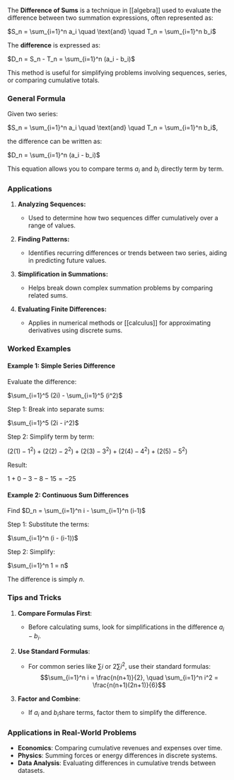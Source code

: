 The **Difference of Sums** is a technique in [[algebra]] used to evaluate the difference between two summation expressions, often represented as:

$S_n = \sum_{i=1}^n a_i \quad \text{and} \quad T_n = \sum_{i=1}^n b_i$

The **difference** is expressed as:

$D_n = S_n - T_n = \sum_{i=1}^n (a_i - b_i)$

This method is useful for simplifying problems involving sequences, series, or comparing cumulative totals.
### **General Formula**

Given two series:

$S_n = \sum_{i=1}^n a_i \quad \text{and} \quad T_n = \sum_{i=1}^n b_i$,

the difference can be written as:

$D_n = \sum_{i=1}^n (a_i - b_i)$

This equation allows you to compare terms $a_i$ and $b_i$​ directly term by term.

### **Applications**

1. **Analyzing Sequences:**
    
    - Used to determine how two sequences differ cumulatively over a range of values.
2. **Finding Patterns:**
    
    - Identifies recurring differences or trends between two series, aiding in predicting future values.
3. **Simplification in Summations:**
    
    - Helps break down complex summation problems by comparing related sums.
4. **Evaluating Finite Differences:**
    
    - Applies in numerical methods or [[calculus]] for approximating derivatives using discrete sums.

### **Worked Examples**

#### Example 1: Simple Series Difference

Evaluate the difference:

$\sum_{i=1}^5 (2i) - \sum_{i=1}^5 (i^2)$

Step 1: Break into separate sums:

$\sum_{i=1}^5 (2i - i^2)$

Step 2: Simplify term by term:

$(2(1) - 1^2) + (2(2) - 2^2) + (2(3) - 3^2) + (2(4) - 4^2) + (2(5) - 5^2)$

Result:

$1 + 0 - 3 - 8 - 15 = -25$
#### Example 2: Continuous Sum Differences

Find $D_n = \sum_{i=1}^n i - \sum_{i=1}^n (i-1)$

Step 1: Substitute the terms:

$\sum_{i=1}^n (i - (i-1))$

Step 2: Simplify:

$\sum_{i=1}^n 1 = n$

The difference is simply $n$.
### **Tips and Tricks**

1. **Compare Formulas First**:
    
    - Before calculating sums, look for simplifications in the difference $a_i - b_i$.
2. **Use Standard Formulas**:
    
    - For common series like $\sum i$ or $2\sum i^2$, use their standard formulas:$$\sum_{i=1}^n i = \frac{n(n+1)}{2}, \quad \sum_{i=1}^n i^2 = \frac{n(n+1)(2n+1)}{6}$$
1. **Factor and Combine**:
    
    - If $a_i$ and $b_i$​ share terms, factor them to simplify the difference.
### **Applications in Real-World Problems**

- **Economics**: Comparing cumulative revenues and expenses over time.
- **Physics**: Summing forces or energy differences in discrete systems.
- **Data Analysis**: Evaluating differences in cumulative trends between datasets.
